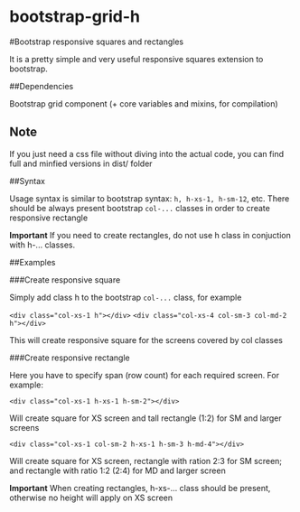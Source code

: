 # bootstrap-grid-h
#Bootstrap responsive squares and rectangles

It is a pretty simple and very useful responsive squares extension to bootstrap. 

##Dependencies

Bootstrap grid component (+ core variables and mixins, for compilation)

## Note

If you just need a css file without diving into the actual code, you can find full and minfied versions in dist/ folder

##Syntax

Usage syntax is similar to bootstrap syntax: `h, h-xs-1, h-sm-12`, etc.
There should be always present bootstrap `col-...` classes in order to create responsive rectangle

**Important**
If you need to create rectangles, do not use h class in conjuction with h-... classes.

##Examples

###Create responsive square

Simply add class h to the bootstrap `col-...` class, for example

`<div class="col-xs-1 h"></div>`
`<div class="col-xs-4 col-sm-3 col-md-2 h"></div>`

This will create responsive square for the screens covered by col classes
 
###Create responsive rectangle

Here you have to specify span (row count) for each required screen. For example:

`<div class="col-xs-1 h-xs-1 h-sm-2"></div>`

Will create square for XS screen and tall rectangle (1:2) for SM and larger screens

`<div class="col-xs-1 col-sm-2 h-xs-1 h-sm-3 h-md-4"></div>`

Will create square for XS screen, rectangle with ration 2:3 for SM screen; and rectangle with ratio 1:2 (2:4) for MD and larger screen  

**Important**
When creating rectangles, h-xs-... class should be present, otherwise no height will apply on XS screen 

